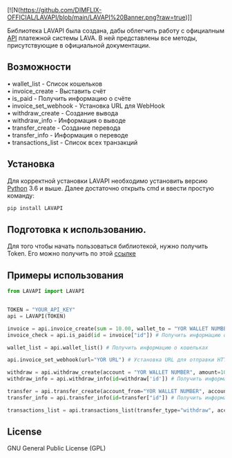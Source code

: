 [![N(https://github.com/DIMFLIX-OFFICIAL/LAVAPI/blob/main/LAVAPI%20Banner.png?raw=true)]]


Библиотека LAVAPI была создана, дабы облегчить работу c официалным [API](https://dev.lava.ru/) платежной системы LAVA.
В ней представлены все методы, присутствующие в официальной документации.
  
## Возможности

• wallet_list - Список кошельков<br>
• invoice_create - Выставить счёт<br>
• is_paid - Получить информацию о счёте<br>
• invoice_set_webhook - Установка URL для WebHook<br>
• withdraw_create - Создание вывода<br>
• withdraw_info - Информация о выводе<br>
• transfer_create - Создание перевода<br>
• transfer_info - Информация о переводе<br>
• transactions_list - Список всех транзакций<br>




## Установка

Для корректной установки LAVAPI необходимо установить версию [Python](https://www.python.org/) 3.6 и выше.
Далее достаточно открыть cmd и ввести простую команду:
```cmd
pip install LAVAPI
```

## Подготовка к использованию.
Для того чтобы начать пользоваться библиотекой, нужно получить Token.
Его можно получить по этой [ссылке](https://lava.ru/dashboard/settings/api)


## Примеры использования
``` python
from LAVAPI import LAVAPI


TOKEN = "YOUR_API_KEY"
api = LAVAPI(TOKEN)

invoice = api.invoice_create(sum = 10.00, wallet_to = "YOR WALLET NUMBER", comment = "LAVAPI invoice_create test!") # Создать счёт
invoice_check = api.is_paid(id = invoice["id"]) # Получить информацию о счете

wallet_list = api.wallet_list() # Получить информацию о кошельках

api.invoice_set_webhook(url="YOR URL") # Установка URL для отправки HTTP-уведомлений

withdraw = api.withdraw_create(account = "YOR WALLET NUMBER", amount=1000.00, service="card", wallet_to="5221610543444123") # Создание вывода
withdraw_info = api.withdraw_info(id=withdraw['id']) # Получить информацию о выводе

transfer = api.transfer_create(account_from="YOR WALLET NUMBER", account_to="ANOTHER WALLET NUMBER", amount=100.00) # Создать перевод
transfer_info = api.transfer_info(id=transfer["id"]) # Получить информацию о переводе

transactions_list = api.transactions_list(transfer_type="withdraw", account="YOR WALLET NUMBER", limit=50, ) # Список транзакций


```



## License

GNU General Public License (GPL)
